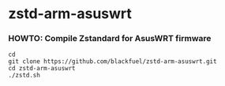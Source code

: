 # zstd-arm-asuswrt

### HOWTO: Compile Zstandard for AsusWRT firmware
```
cd
git clone https://github.com/blackfuel/zstd-arm-asuswrt.git
cd zstd-arm-asuswrt
./zstd.sh
```
